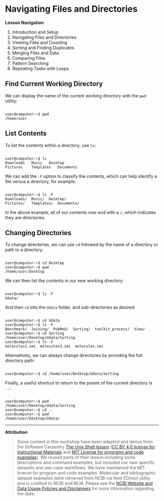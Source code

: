 # Navigating Files and Directories

**Lesson Navigation**

1. Introduction and Setup
2. Navigating Files and Directories
3. Viewing Files and Counting
4. Sorting and Finding Duplicates
5. Merging Files and Data
6. Comparing Files
7. Pattern Searching
8. Repeating Tasks with Loops

## Find Current Working Directory

We can display the name of the current working directory with the `pwd` utility:

```console

user@computer:~$ pwd
/home/user

```
## List Contents

To list the contents within a directory, use `ls`:

```console

user@computer:~$ ls
Downloads	Music	Desktop
Pictures	Templates	Documents

```
We can add the `-F` option to classify the contents, which can help identify a file versus a directory, for example.

```console

user@computer:~$ ls -F
Downloads/	Music/	Desktop/
Pictures/	Templates/	Documents/

```
In the above example, all of our contents now end with a `/`, which indicates they are directories. 

## Changing Directories

To change directories, we can use `cd` followed by the name of a directory or path to a directory:

```console

user@computer:~$ cd Desktop
user@computer:~$ pwd
/home/user/Desktop

```

We can then list the contents in our new working directory:

```console

user@computer:~$ ls -F
Udata/

```
And then `cd` into the `Udata` folder, and sub-directories as desired:

```console

user@computer:~$ cd Udata
user@computer:~$ ls -F
Benchmark/  Joining/  PubMed/  Sorting/  toolkit_process/  View/
user@computer:~$ cd Sorting
/home/user/Desktop/Udata/Sorting
user@computer:~$ ls -F
molecules2.smi  molecules3.smi  molecules.smi

```

Alternatively, we can always change directories by providing the full directory path:

```console

user@computer:~$ cd /home/user/Desktop/Udata/Sorting

```

Finally, a useful shortcut to return to the parent of the current directory is `..`:

```console

user@computer:~$ pwd
/home/user/Desktop/Udata/Sorting
user@computer:~$ cd ..
user@computer:~$ pwd
/home/user/Desktop/Udata/

```

---

**Attribution**

> Some content in this workshop have been adapted and derive from the Software Carpentry [The Unix Shell lesson](https://software-carpentry.org/lessons/) ([CC BY 4.0 license for Instructional Materials](http://swcarpentry.github.io/shell-novice/LICENSE.html) and [MIT License for programs and code examples](http://swcarpentry.github.io/shell-novice/LICENSE.html)). We reused parts of their lesson including some descriptions and command examples, but included our own specific datasets and use-case workflows. We have maintained the MIT license for program and code examples. Molecular and bibliographic dataset examples were retrieved from NCBI via their EDirect utility and is credited to NCBI and NLM. Please see the [NCBI Website and Data Usage Policies and Disclaimers](https://www.ncbi.nlm.nih.gov/home/about/policies/) for more information regarding the data.
